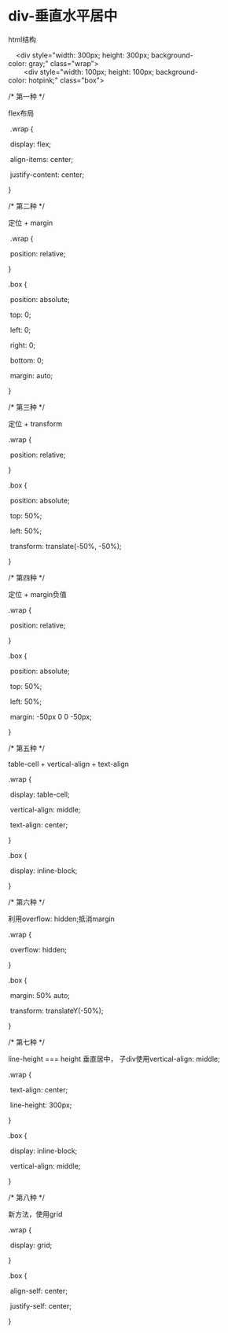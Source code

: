 # div-垂直水平居中

  html结构

    <div style="width: 300px; height: 300px; background-color: gray;" class="wrap">
        <div style="width: 100px; height: 100px; background-color: hotpink;" class="box"></div>
    </div>



/* 第一种 */

flex布局

​	 .wrap {

​    display: flex;

​    align-items: center;

​    justify-content: center;

}



  /* 第二种 */

定位 + margin

​	.wrap {

​    position: relative;

  }

  .box {

​    position: absolute;

​    top: 0;

​    left: 0;

​    right: 0;

​    bottom: 0;

​    margin: auto;

  } 



  /* 第三种 */

定位 + transform

   .wrap {

​    position: relative;

  }

  .box {

​    position: absolute;

​    top: 50%;

​    left: 50%;

​    transform: translate(-50%, -50%);

  } 



  /* 第四种 */

定位 + margin负值

   .wrap {

​    position: relative;

  }

  .box {

​    position: absolute;

​    top: 50%;

​    left: 50%;

​    margin: -50px 0 0 -50px;

  } 



  /* 第五种 */

table-cell + vertical-align + text-align

   .wrap {

​    display: table-cell;

​    vertical-align: middle;

​    text-align: center;

  }

  .box {

​    display: inline-block;

  } 



  /* 第六种 */

利用overflow: hidden;抵消margin

   .wrap {

​    overflow: hidden;

  }

  .box {

​    margin: 50% auto;

​    transform: translateY(-50%);

  } 



  /* 第七种 */

line-height === height 垂直居中， 子div使用vertical-align: middle;

   .wrap {

​    text-align: center;

​    line-height: 300px;

  }

  .box {

​    display: inline-block;

​    vertical-align: middle;

  } 



  /* 第八种 */

新方法，使用grid

   .wrap {

​    display: grid;

  }

  .box {

​    align-self: center;

​    justify-self: center;

  } 
